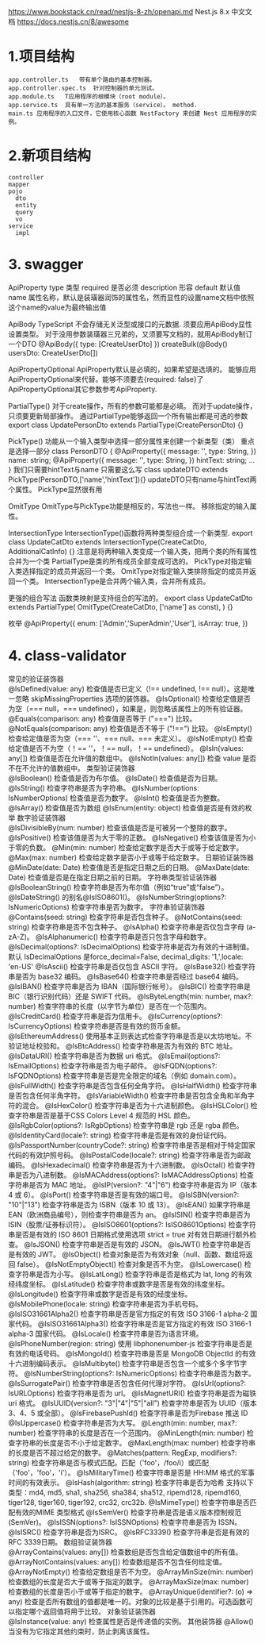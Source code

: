 https://www.bookstack.cn/read/nestjs-8-zh/openapi.md  Nest.js 8.x 中文文档
https://docs.nestjs.cn/8/awesome

# 1.项目结构
    app.controller.ts	带有单个路由的基本控制器。
    app.controller.spec.ts	针对控制器的单元测试。
    app.module.ts	T应用程序的根模块（root module）。
    app.service.ts	具有单一方法的基本服务（service）。 method.
    main.ts	应用程序的入口文件，它使用核心函数 NestFactory 来创建 Nest 应用程序的实例。
# 2.新项目结构
    controller
    mapper
    pojo
      dto
      entity
      query
      vo
    service
      impl
# 3. swagger
  ApiProperty
    type 类型
    required 是否必须
    description 形容
    default 默认值
    name 属性名称，默认是装璜器润饰的属性名，然而显性的设置name文档中依照这个name的value为最终输出值

  ApiBody
    TypeScript 不会存储无关泛型或接口的元数据.
    须要应用ApiBody显性设置类型。
    对于没用参数装璜器三兄弟的，又须要写文档的，就用ApiBody制订一个DTO
      @ApiBody({ type: [CreateUserDto] })
      createBulk(@Body() usersDto: CreateUserDto[])

  ApiPropertyOptional 
    ApiProperty默认是必填的，如果希望是选填的。
    能够应用ApiPropertyOptional来代替。能够不须要去{required: false}了
    ApiPropertyOptional其它参数参考ApiProperty.

  PartialType()
    对于create操作，所有的参数可能都是必填。
    而对于update操作，只须要更新局部操作。
    通过PartialType能够返回一个所有输出都是可选的参数
      export class UpdatePersonDto extends PartialType(CreatePersonDto) {}
  
  PickType()
    功能从一个输入类型中选择一部分属性来创建一个新类型（类）
    重点是选择一部分
      class PersonDTO {
      @ApiProperty({
          message: '',
          type: String,
      })
      name: string;
      @ApiProperty({
          message: '',
          type: String,
      })
      hintText: string;
      ...
      }
    我们只需要hintText与name
    只需要这么写
      class updateDTO extends PickType(PersonDTO,['name','hintText']){}
      updateDTO只有name与hintText两个属性。
    PickType显然很有用

  OmitType
    OmitType与PickType功能是相反的，写法也一样。
    移除指定的输入属性。

  IntersectionType
    IntersectionType()函数将两种类型组合成一个新类型.
      export class UpdateCatDto extends IntersectionType(CreateCatDto, AdditionalCatInfo) {}
    注意是将两种输入类变成一个输入类，把两个类的所有属性合并为一个类
    PartialType是类的所有成员全部变成可选的。
    PickType对指定输入类选择指定的成员并返回一个类。
    OmitType对指定输入类排除指定的成员并返回一个类。
    IntersectionType是合并两个输入类，合并所有成员。

  更强的组合写法
    函数类映射是支持组合的写法的。
      export class UpdateCatDto extends PartialType( OmitType(CreateCatDto, ['name'] as const), ) {}
  
  枚举
    @ApiProperty({
      enum: ['Admin','SuperAdmin','User'],
      isArray: true,
    })

# 4. class-validator
  常见的验证装饰器	
    @IsDefined(value: any)	检查值是否已定义（!== undefined, !== null）。这是唯一忽略 skipMissingProperties 选项的装饰器。
    @IsOptional()	检查给定值是否为空（=== null，=== undefined），如果是，则忽略该属性上的所有验证器。
    @Equals(comparison: any)	检查值是否等于 ("===") 比较。
    @NotEquals(comparison: any)	检查值是否不等于 ("!==") 比较。
    @IsEmpty()	检查给定值是否为空（=== ''、=== null、=== 未定义）。
    @IsNotEmpty()	检查给定值是否不为空（！== ''，！== null，！== undefined）。
    @IsIn(values: any[])	检查值是否在允许值的数组中。
    @IsNotIn(values: any[])	检查 value 是否不在不允许的值数组中。
  类型验证装饰器	
    @IsBoolean()	检查值是否为布尔值。
    @IsDate()	检查值是否为日期。
    @IsString()	检查字符串是否为字符串。
    @IsNumber(options: IsNumberOptions)	检查值是否为数字。
    @IsInt()	检查值是否为整数。
    @IsArray()	检查值是否为数组
    @IsEnum(entity: object)	检查值是否是有效的枚举
  数字验证装饰器	
    @IsDivisibleBy(num: number)	检查该值是否是可被另一个整除的数字。
    @IsPositive()	检查该值是否为大于零的正数。
    @IsNegative()	检查该值是否为小于零的负数。
    @Min(min: number)	检查给定数字是否大于或等于给定数字。
    @Max(max: number)	检查给定数字是否小于或等于给定数字。
  日期验证装饰器	
    @MinDate(date: Date)	检查值是否是指定日期之后的日期。
    @MaxDate(date: Date)	检查值是否是在指定日期之前的日期。
    字符串类型验证装饰器	
    @IsBooleanString()	检查字符串是否为布尔值（例如“true”或“false”）。
    @IsDateString()	的别名@IsISO8601()。
    @IsNumberString(options?: IsNumericOptions)	检查字符串是否为数字。
  字符串验证装饰器	
    @Contains(seed: string)	检查字符串是否包含种子。
    @NotContains(seed: string)	检查字符串是否不包含种子。
    @IsAlpha()	检查字符串是否仅包含字母 (a-zA-Z)。
    @IsAlphanumeric()	检查字符串是否只包含字母和数字。
    @IsDecimal(options?: IsDecimalOptions)	检查字符串是否为有效的十进制值。默认 IsDecimalOptions 是force_decimal=False, decimal_digits: '1,',locale: 'en-US'
    @IsAscii()	检查字符串是否仅包含 ASCII 字符。
    @IsBase32()	检查字符串是否为 base32 编码。
    @IsBase64()	检查字符串是否经过 base64 编码。
    @IsIBAN()	检查字符串是否为 IBAN（国际银行帐号）。
    @IsBIC()	检查字符串是 BIC（银行识别代码）还是 SWIFT 代码。
    @IsByteLength(min: number, max?: number)	检查字符串的长度（以字节为单位）是否在一个范围内。
    @IsCreditCard()	检查字符串是否为信用卡。
    @IsCurrency(options?: IsCurrencyOptions)	检查字符串是否是有效的货币金额。
    @IsEthereumAddress()	使用基本正则表达式检查字符串是否是以太坊地址。不验证地址校验和。
    @IsBtcAddress()	检查字符串是否为有效的 BTC 地址。
    @IsDataURI()	检查字符串是否为数据 uri 格式。
    @IsEmail(options?: IsEmailOptions)	检查字符串是否为电子邮件。
    @IsFQDN(options?: IsFQDNOptions)	检查字符串是否是完全限定的域名（例如 domain.com）。
    @IsFullWidth()	检查字符串是否包含任何全角字符。
    @IsHalfWidth()	检查字符串是否包含任何半角字符。
    @IsVariableWidth()	检查字符串是否包含全角和半角字符的混合。
    @IsHexColor()	检查字符串是否为十六进制颜色。
    @IsHSLColor()	检查字符串是否是基于CSS Colors Level 4 规范的 HSL 颜色。
    @IsRgbColor(options?: IsRgbOptions)	检查字符串是 rgb 还是 rgba 颜色。
    @IsIdentityCard(locale?: string)	检查字符串是否是有效的身份证代码。
    @IsPassportNumber(countryCode?: string)	检查字符串是否是相对于特定国家代码的有效护照号码。
    @IsPostalCode(locale?: string)	检查字符串是否为邮政编码。
    @IsHexadecimal()	检查字符串是否为十六进制数。
    @IsOctal()	检查字符串是否为八进制数。
    @IsMACAddress(options?: IsMACAddressOptions)	检查字符串是否为 MAC 地址。
    @IsIP(version?: "4"|"6")	检查字符串是否为 IP（版本 4 或 6）。
    @IsPort()	检查字符串是否是有效的端口号。
    @IsISBN(version?: "10"|"13")	检查字符串是否为 ISBN（版本 10 或 13）。
    @IsEAN()	如果字符串是 EAN（欧洲商品编号），则检查字符串是否为 an。
    @IsISIN()	检查字符串是否为 ISIN（股票/证券标识符）。
    @IsISO8601(options?: IsISO8601Options)	检查字符串是否是有效的 ISO 8601 日期格式使用选项 strict = true 对有效日期进行额外检查。
    @IsJSON()	检查字符串是否是有效的 JSON。
    @IsJWT()	检查字符串是否是有效的 JWT。
    @IsObject()	检查对象是否为有效对象（null、函数、数组将返回 false）。
    @IsNotEmptyObject()	检查对象是否不为空。
    @IsLowercase()	检查字符串是否为小写。
    @IsLatLong()	检查字符串是否是格式为 lat, long 的有效经纬度坐标。
    @IsLatitude()	检查字符串或数字是否是有效的纬度坐标。
    @IsLongitude()	检查字符串或数字是否是有效的经度坐标。
    @IsMobilePhone(locale: string)	检查字符串是否为手机号码。
    @IsISO31661Alpha2()	检查字符串是否是官方指定的有效 ISO 3166-1 alpha-2 国家代码。
    @IsISO31661Alpha3()	检查字符串是否是官方指定的有效 ISO 3166-1 alpha-3 国家代码。
    @IsLocale()	检查字符串是否为语言环境。
    @IsPhoneNumber(region: string)	使用 libphonenumber-js 检查字符串是否是有效的电话号码。
    @IsMongoId()	检查字符串是否是 MongoDB ObjectId 的有效十六进制编码表示。
    @IsMultibyte()	检查字符串是否包含一个或多个多字节字符。
    @IsNumberString(options?: IsNumericOptions)	检查字符串是否为数字。
    @IsSurrogatePair()	检查字符串是否包含任何代理对字符。
    @IsUrl(options?: IsURLOptions)	检查字符串是否为 url。
    @IsMagnetURI()	检查字符串是否为磁铁 uri 格式。
    @IsUUID(version?: "3"|"4"|"5"|"all")	检查字符串是否为 UUID（版本 3、4、5 或全部）。
    @IsFirebasePushId()	检查字符串是否为Firebase 推送 ID
    @IsUppercase()	检查字符串是否为大写。
    @Length(min: number, max?: number)	检查字符串的长度是否在一个范围内。
    @MinLength(min: number)	检查字符串的长度是否不小于给定数字。
    @MaxLength(max: number)	检查字符串的长度是否不超过给定的数字。
    @Matches(pattern: RegExp, modifiers?: string)	检查字符串是否与模式匹配。匹配（'foo'，/foo/i）或匹配（'foo'，'foo'，'i'）。
    @IsMilitaryTime()	检查字符串是否是 HH:MM 格式的军事时间的有效表示。
    @IsHash(algorithm: string)	检查字符串是否为哈希 支持以下类型：md4, md5, sha1, sha256, sha384, sha512, ripemd128, ripemd160, tiger128, tiger160, tiger192, crc32, crc32b.
    @IsMimeType()	检查字符串是否匹配有效的MIME 类型格式
    @IsSemVer()	检查字符串是否是语义版本控制规范 (SemVer)。
    @IsISSN(options?: IsISSNOptions)	检查字符串是否为 ISSN。
    @IsISRC()	检查字符串是否为ISRC。
    @IsRFC3339()	检查字符串是否是有效的RFC 3339日期。
  数组验证装饰器	
    @ArrayContains(values: any[])	检查数组是否包含给定值数组中的所有值。
    @ArrayNotContains(values: any[])	检查数组是否不包含任何给定值。
    @ArrayNotEmpty()	检查给定数组是否不为空。
    @ArrayMinSize(min: number)	检查数组的长度是否大于或等于指定的数字。
    @ArrayMaxSize(max: number)	检查数组的长度是否小于或等于指定的数字。
    @ArrayUnique(identifier?: (o) => any)	检查是否所有数组的值都是唯一的。对象的比较是基于引用的。可选函数可以指定哪个返回值将用于比较。
  对象验证装饰器	
    @IsInstance(value: any)	检查属性是否是传递值的实例。
  其他装饰器	
    @Allow()	当没有为它指定其他约束时，防止剥离该属性。